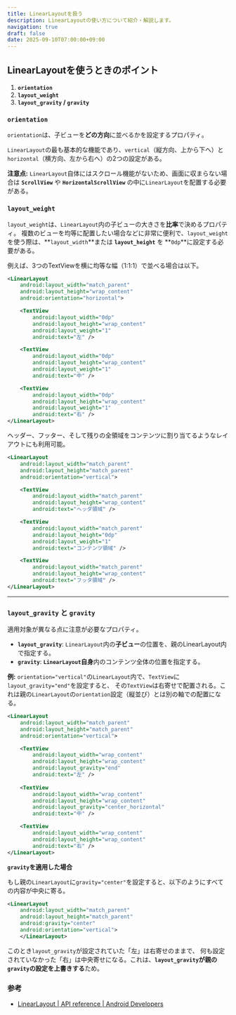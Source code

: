 ```yaml
---
title: LinearLayoutを扱う
description: LinearLayoutの使い方について紹介・解説します。
navigation: true
draft: false
date: 2025-09-10T07:00:00+09:00
---
```


## LinearLayoutを使うときのポイント

1.  **`orientation`**
2.  **`layout_weight`**
3.  **`layout_gravity` / `gravity`**

### `orientation`

`orientation`は、子ビューを**どの方向**に並べるかを設定するプロパティ。

`LinearLayout`の最も基本的な機能であり、`vertical`（縦方向、上から下へ）と`horizontal`（横方向、左から右へ）の2つの設定がある。

**注意点:** `LinearLayout`自体にはスクロール機能がないため、画面に収まらない場合は **`ScrollView`** や **`HorizontalScrollView`** の中に`LinearLayout`を配置する必要がある。

### `layout_weight`

`layout_weight`は、`LinearLayout`内の子ビューの大きさを**比率**で決めるプロパティ。
複数のビューを均等に配置したい場合などに非常に便利で、`layout_weight`を使う際は、**`layout_width`**または **`layout_height`** を **`0dp`**に設定する必要がある。

例えば、3つのTextViewを横に均等な幅（1:1:1）で並べる場合は以下。

```xml
<LinearLayout
    android:layout_width="match_parent"
    android:layout_height="wrap_content"
    android:orientation="horizontal">

    <TextView
        android:layout_width="0dp"
        android:layout_height="wrap_content"
        android:layout_weight="1"
        android:text="左" />

    <TextView
        android:layout_width="0dp"
        android:layout_height="wrap_content"
        android:layout_weight="1"
        android:text="中" />

    <TextView
        android:layout_width="0dp"
        android:layout_height="wrap_content"
        android:layout_weight="1"
        android:text="右" />
</LinearLayout>
```

ヘッダー、フッター、そして残りの全領域をコンテンツに割り当てるようなレイアウトにも利用可能。

```xml
<LinearLayout
    android:layout_width="match_parent"
    android:layout_height="match_parent"
    android:orientation="vertical">

    <TextView
        android:layout_width="match_parent"
        android:layout_height="wrap_content"
        android:text="ヘッダ領域" />

    <TextView
        android:layout_width="match_parent"
        android:layout_height="0dp"
        android:layout_weight="1"
        android:text="コンテンツ領域" />

    <TextView
        android:layout_width="match_parent"
        android:layout_height="wrap_content"
        android:text="フッタ領域" />
</LinearLayout>
```

-----

### `layout_gravity` と `gravity`

適用対象が異なる点に注意が必要なプロパティ。

* **`layout_gravity`**: `LinearLayout`内の**子ビュー**の位置を、親のLinearLayout内で指定する。
* **`gravity`**: **`LinearLayout`自身**内のコンテンツ全体の位置を指定する。

**例:** `orientation="vertical"`の`LinearLayout`内で、`TextView`に`layout_gravity="end"`を設定すると、
その`TextView`は右寄せで配置される。これは親の`LinearLayout`の`orientation`設定（縦並び）とは別の軸での配置になる。

```xml
<LinearLayout
    android:layout_width="match_parent"
    android:layout_height="match_parent"
    android:orientation="vertical">

    <TextView
        android:layout_width="wrap_content"
        android:layout_height="wrap_content"
        android:layout_gravity="end"
        android:text="左" />
    
    <TextView
        android:layout_width="wrap_content"
        android:layout_height="wrap_content"
        android:layout_gravity="center_horizontal"
        android:text="中" />

    <TextView
        android:layout_width="wrap_content"
        android:layout_height="wrap_content"
        android:text="右" />
</LinearLayout>
```

**`gravity`を適用した場合**

もし親の`LinearLayout`に`gravity="center"`を設定すると、以下のようにすべての内容が中央に寄る。

```xml
<LinearLayout
    android:layout_width="match_parent"
    android:layout_height="match_parent"
    android:gravity="center"
    android:orientation="vertical">
    </LinearLayout>
```

このとき`layout_gravity`が設定されていた「左」は右寄せのままで、
何も設定されていなかった「右」は中央寄せになる。これは、**`layout_gravity`が親の`gravity`の設定を上書きする**ため。

### 参考

  * [LinearLayout | API reference | Android Developers](https://developer.android.com/reference/android/widget/LinearLayout)